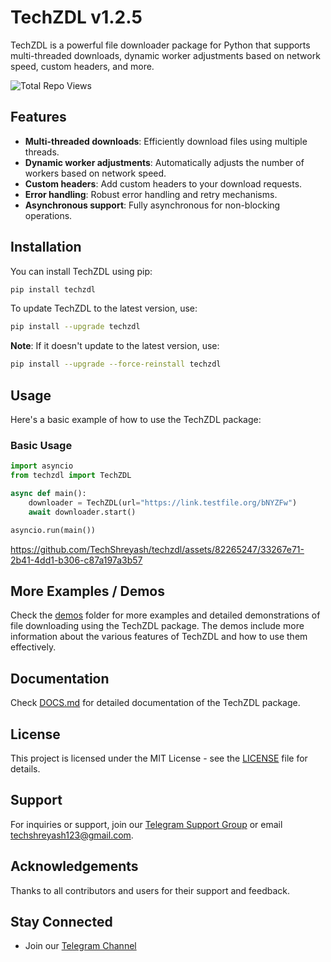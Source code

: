 # TechZDL v1.2.5

TechZDL is a powerful file downloader package for Python that supports multi-threaded downloads, dynamic worker adjustments based on network speed, custom headers, and more.

<img src="https://stats.techzbots.co/api/views_badge?page=https%3A%2F%2Fgithub.com%2FTechShreyash%2Ftechzdl&color1=20c488&color2=eb0205&label=Total%20Repo%20Views&counter_type=1" alt="Total Repo Views">

## Features

- **Multi-threaded downloads**: Efficiently download files using multiple threads.
- **Dynamic worker adjustments**: Automatically adjusts the number of workers based on network speed.
- **Custom headers**: Add custom headers to your download requests.
- **Error handling**: Robust error handling and retry mechanisms.
- **Asynchronous support**: Fully asynchronous for non-blocking operations.

## Installation

You can install TechZDL using pip:

```sh
pip install techzdl
```

To update TechZDL to the latest version, use:

```sh
pip install --upgrade techzdl
```

**Note**: If it doesn't update to the latest version, use:

```sh
pip install --upgrade --force-reinstall techzdl
```

## Usage

Here's a basic example of how to use the TechZDL package:

### Basic Usage

```python
import asyncio
from techzdl import TechZDL

async def main():
    downloader = TechZDL(url="https://link.testfile.org/bNYZFw")
    await downloader.start()

asyncio.run(main())
```

https://github.com/TechShreyash/techzdl/assets/82265247/33267e71-2b41-4dd1-b306-c87a197a3b57

## More Examples / Demos

Check the [demos](demos) folder for more examples and detailed demonstrations of file downloading using the TechZDL package. The demos include more information about the various features of TechZDL and how to use them effectively.

## Documentation

Check [DOCS.md](DOCS.md) for detailed documentation of the TechZDL package.

## License

This project is licensed under the MIT License - see the [LICENSE](LICENSE) file for details.

## Support

For inquiries or support, join our [Telegram Support Group](https://telegram.me/TechZBots_Support) or email [techshreyash123@gmail.com](mailto:techshreyash123@gmail.com).

## Acknowledgements

Thanks to all contributors and users for their support and feedback.

## Stay Connected

- Join our [Telegram Channel](https://telegram.me/TechZBots)

